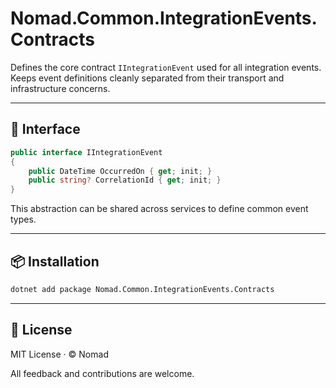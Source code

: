 # Nomad.Common.IntegrationEvents.Contracts

Defines the core contract `IIntegrationEvent` used for all integration events.
Keeps event definitions cleanly separated from their transport and infrastructure concerns.

---

## 🔹 Interface

```csharp
public interface IIntegrationEvent
{
    public DateTime OccurredOn { get; init; }
    public string? CorrelationId { get; init; }
}
```

This abstraction can be shared across services to define common event types.

---

## 📦 Installation

```bash
dotnet add package Nomad.Common.IntegrationEvents.Contracts
```

---

## 📄 License

MIT License · © Nomad

All feedback and contributions are welcome.
